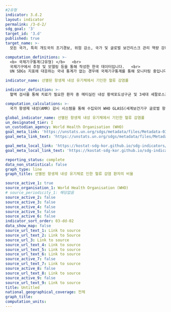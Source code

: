 ```yaml
---
#2유형
indicator: 3.d.2
layout: indicator
permalink: /3-d-2/
sdg_goal: '3'
target_id: '3.d'
published: true
target_name: >-
  모든 국가, 특히 개도국의 조기경보, 위험 감소, 국가 및 글로벌 보건리스크 관리 역량 강화

computation_definitions: >-
  <b> 국제기구통계(2유형) </b>   <br>
  국제기구에서 추정 및 모델링 등을 통해 작성한 한국 데이터입니다.   <br>
  UN SDGs 지표에 대응하는 국내 통계가 없는 경우에 국제기구통계를 통해 모니터링 중입니다. 

indicator_name: 선별된 항생제 내성 유기체에서 기인한 혈류 감염률

indicator_definition: >-
  혈액 검사를 통해 치료가 필요한 환자 중 메티실린 내성 황색포도상구균 및 3세대 세팔로스포린 내성을 가진 대장균에 의한 혈류 감염 환자의 비율임

computation_calculations: >-
  국가 항생제 내성(AMR) 감시 시스템을 통해 수집되어 WHO GLASS(세계보건기구 글로벌 항생제 내성 감시체계)에 보고된 데이터를 집계

global_indicator_name: 선별된 항생제 내성 유기체에서 기인한 혈류 감염률
un_designated_tier: I
un_custodian_agency: World Health Organisation (WHO)
goal_meta_link: 'https://unstats.un.org/sdgs/metadata/files/Metadata-03-0d-02.pdf'
goal_meta_link_text: 'https://unstats.un.org/sdgs/metadata/files/Metadata-03-0d-02.pdf'

goal_meta_local_link: 'https://kostat-sdg-kor.github.io/sdg-indicators/public/data/Metadata-03-0d-02_KOR.pdf'
goal_meta_local_link_text: 'https://kostat-sdg-kor.github.io/sdg-indicators/public/data/Metadata-03-0d-02_KOR.pdf'

reporting_status: complete
data_non_statistical: false
graph_type: line
graph_title: 선별된 항생제 내성 유기체로 인한 혈류 감염 환자의 비율

source_active_1: true
source_organisation_1: World Health Organisation (WHO)
# source_periodicity_1: 해당없음
source_active_2: false
source_active_3: false
source_active_4: false
source_active_5: false
source_active_6: false
indicator_sort_order: 03-dd-02
data_show_map: false
source_url_text_1: Link to source
source_url_text_2: Link to Source
source_url_3: Link to source
source_url_text_4: Link to source
source_url_text_5: Link to source
source_url_text_6: Link to source
source_active_7: false
source_url_text_7: Link to source
source_active_8: false
source_url_text_8: Link to source
source_active_9: false
source_url_text_9: Link to source
title: Untitled
national_geographical_coverage: 전체
graph_title: 
computation_units: 
---
```

